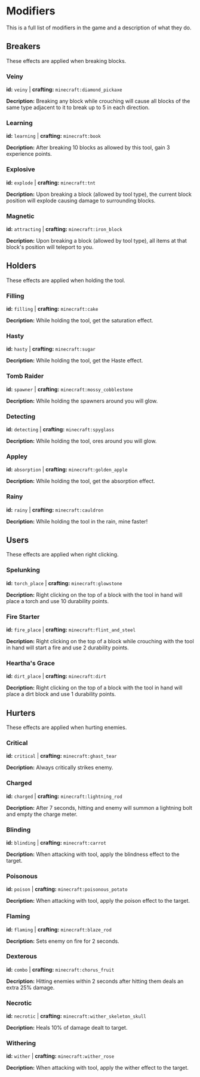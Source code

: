 # Modifiers
This is a full list of modifiers in the game and a description of what they do.
## Breakers
These effects are applied when breaking blocks.
### Veiny
**id:** `veiny` | **crafting:** `minecraft:diamond_pickaxe`

**Decription:** Breaking any block while crouching will cause all blocks of the same type adjacent to it to break up to 5 in each direction.
### Learning
**id:** `learning` | **crafting:** `minecraft:book`

**Decription:** After breaking 10 blocks as allowed by this tool, gain 3 experience points.
### Explosive
**id:** `explode` | **crafting:** `minecraft:tnt`

**Decription:** Upon breaking a block (allowed by tool type), the current block position will explode causing damage to surrounding blocks.
### Magnetic
**id:** `attracting` | **crafting:** `minecraft:iron_block`

**Decription:** Upon breaking a block (allowed by tool type), all items at that block's position will teleport to you.
## Holders
These effects are applied when holding the tool.
### Filling
**id:** `filling` | **crafting:** `minecraft:cake`

**Decription:** While holding the tool, get the saturation effect.
### Hasty
**id:** `hasty` | **crafting:** `minecraft:sugar`

**Decription:** While holding the tool, get the Haste effect.
### Tomb Raider
**id:** `spawner` | **crafting:** `minecraft:mossy_cobblestone`

**Decription:** While holding the spawners around you will glow.
### Detecting
**id:** `detecting` | **crafting:** `minecraft:spyglass`

**Decription:** While holding the tool, ores around you will glow.
### Appley
**id:** `absorption` | **crafting:** `minecraft:golden_apple`

**Decription:** While holding the tool, get the absorption effect.
### Rainy
**id:** `rainy` | **crafting:** `minecraft:cauldron`

**Decription:** While holding the tool in the rain, mine faster!
## Users
These effects are applied when right clicking.
### Spelunking
**id:** `torch_place` | **crafting:** `minecraft:glowstone`

**Decription:** Right clicking on the top of a block with the tool in hand will place a torch and use 10 durability points.
### Fire Starter
**id:** `fire_place` | **crafting:** `minecraft:flint_and_steel`

**Decription:** Right clicking on the top of a block while crouching with the tool in hand will start a fire and use 2 durability points.
### Heartha's Grace
**id:** `dirt_place` | **crafting:** `minecraft:dirt`

**Decription:** Right clicking on the top of a block with the tool in hand will place a dirt block and use 1 durability points.
## Hurters
These effects are applied when hurting enemies.
### Critical
**id:** `critical` | **crafting:** `minecraft:ghast_tear`

**Decription:** Always critically strikes enemy.
### Charged
**id:** `charged` | **crafting:** `minecraft:lightning_rod`

**Decription:** After 7 seconds, hitting and enemy will summon a lightning bolt and empty the charge meter.
### Blinding
**id:** `blinding` | **crafting:** `minecraft:carrot`

**Decription:** When attacking with tool, apply the blindness effect to the target.
### Poisonous
**id:** `poison` | **crafting:** `minecraft:poisonous_potato`

**Decription:** When attacking with tool, apply the poison effect to the target.
### Flaming
**id:** `flaming` | **crafting:** `minecraft:blaze_rod`

**Decription:** Sets enemy on fire for 2 seconds.
### Dexterous
**id:** `combo` | **crafting:** `minecraft:chorus_fruit`

**Decription:** Hitting enemies within 2 seconds after hitting them deals an extra 25% damage.
### Necrotic
**id:** `necrotic` | **crafting:** `minecraft:wither_skeleton_skull`

**Decription:** Heals 10% of damage dealt to target.
### Withering
**id:** `wither` | **crafting:** `minecraft:wither_rose`

**Decription:** When attacking with tool, apply the wither effect to the target.
